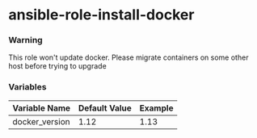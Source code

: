 ansible-role-install-docker
===========================

### Warning

This role won't update docker.
Please migrate containers on some other host before trying to upgrade

### Variables

| Variable Name   | Default Value | Example |
| --------------- | ------------- | ------- |
| docker_version  | 1.12          | 1.13    |
